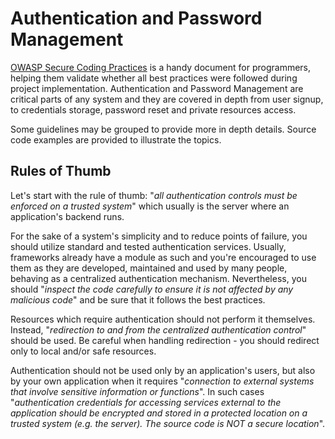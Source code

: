 Authentication and Password Management
======================================

[OWASP Secure Coding Practices][1] is a handy document for programmers, helping
them validate whether all best practices were followed during project
implementation. Authentication and Password Management are critical parts of any
system and they are covered in depth from user signup, to credentials storage,
password reset and private resources access.

Some guidelines may be grouped to provide more in depth details. Source code
examples are provided to illustrate the topics.

## Rules of Thumb

Let's start with the rule of thumb: "_all authentication controls must be
enforced on a trusted system_" which usually is the server where an
application's backend runs.

For the sake of a system's simplicity and to reduce points of failure, you
should utilize standard and tested authentication services. Usually, frameworks
already have a module as such and you're encouraged to use them as they are
developed, maintained and used by many people, behaving as a centralized
authentication mechanism. Nevertheless, you should "_inspect the code carefully
to ensure it is not affected by any malicious code_" and be sure that it follows
the best practices.

Resources which require authentication should not perform it themselves.
Instead, "_redirection to and from the centralized authentication control_"
should be used. Be careful when handling redirection - you should redirect only
to local and/or safe resources.

Authentication should not be used only by an application's users, but also by
your own application when it requires "_connection to external systems that
involve sensitive information or functions_". In such cases "_authentication
credentials for accessing services external to the application should be
encrypted and stored in a protected location on a trusted system (e.g. the
server). The source code is NOT a secure location_".

[1]: https://www.owasp.org/index.php/OWASP_Secure_Coding_Practices_-_Quick_Reference_Guide
